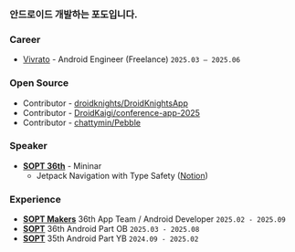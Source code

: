### 안드로이드 개발하는 포도입니다.

### **Career**

- [Vivrato](https://play.google.com/store/apps/details?id=com.algoroutine.vivrato) - Android Engineer (Freelance) `2025.03 – 2025.06`

### **Open Source**

- Contributor - [droidknights/DroidKnightsApp](https://github.com/droidknights/DroidKnightsApp/pull/484)
- Contributor - [DroidKaigi/conference-app-2025](https://github.com/DroidKaigi/conference-app-2025/pull/296)
- Contributor - [chattymin/Pebble](https://github.com/chattymin/Pebble/pull/1)

### **Speaker**

- **[SOPT 36th](https://www.sopt.org/)** - Mininar  
    - Jetpack Navigation with Type Safety ([Notion](https://www.notion.so/JetPack-Navigation-with-Type-Safety-17bb97a976b480c69913f49ee0e02e94?pvs=21))

### **Experience**

- **[SOPT Makers](https://makers.sopt.org/)** 36th App Team / Android Developer `2025.02 - 2025.09`
- **[SOPT](https://sopt.org/)** 36th Android Part OB `2025.03 - 2025.08`
- **[SOPT](https://sopt.org/)** 35th Android Part YB `2024.09 - 2025.02`
